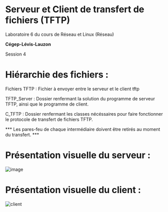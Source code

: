 # Serveur et Client de transfert de fichiers (TFTP)

Laboratoire 6 du cours de Réseau et Linux (Réseau)

**Cégep-Lévis-Lauzon**

Session 4

# Hiérarchie des fichiers :

Fichiers TFTP : Fichier à envoyer entre le serveur et le client tftp

TFTP_Server : Dossier renfermant la solution du programme de serveur TFTP, ainsi que le programme de client.

C_TFTP : Dossier renfermant les classes nécéssaires pour faire fonctionner le protocole de transfert de fichiers TFTP.

*** Les pares-feu de chaque intermédiaire doivent être retirés au moment du transfert. ***

# Présentation visuelle du serveur :
![image](https://user-images.githubusercontent.com/33030290/37306931-abdac27e-260f-11e8-8c61-8fc6a21cef5c.png)

# Présentation visuelle du client :
![client](https://user-images.githubusercontent.com/33030290/37867549-a4c8dfec-2f70-11e8-95a8-8da3253c8a6a.PNG)
